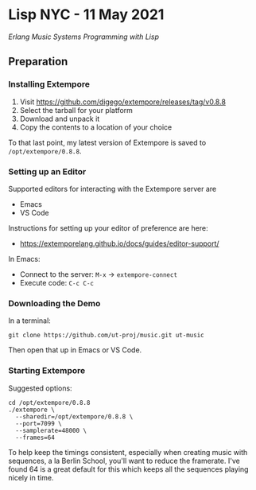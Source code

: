 # Lisp NYC - 11 May 2021

*Erlang Music Systems Programming with Lisp*

## Preparation

### Installing Extempore

1. Visit https://github.com/digego/extempore/releases/tag/v0.8.8
1. Select the tarball for your platform
1. Download and unpack it
1. Copy the contents to a location of your choice

To that last point, my latest version of Extempore is saved to
`/opt/extempore/0.8.8`.

### Setting up an Editor

Supported editors for interacting with the Extempore server are

* Emacs
* VS Code

Instructions for setting up your editor of preference are here:

* https://extemporelang.github.io/docs/guides/editor-support/

In Emacs:

* Connect to the server: `M-x` -> `extempore-connect`
* Execute code: `C-c C-c`

### Downloading the Demo

In a terminal:

``` shell
git clone https://github.com/ut-proj/music.git ut-music
```

Then open that up in Emacs or VS Code.

### Starting Extempore

Suggested options:

``` shell
cd /opt/extempore/0.8.8
./extempore \
  --sharedir=/opt/extempore/0.8.8 \
  --port=7099 \
  --samplerate=48000 \
  --frames=64
```

To help keep the timings consistent, especially when creating
music with sequences, a la Berlin School, you'll want to reduce
the framerate. I've found 64 is a great default for this which
keeps all the sequences playing nicely in time.

